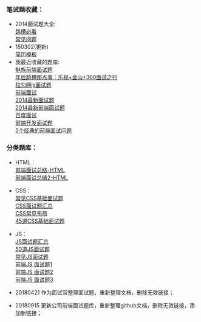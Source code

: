 ### 笔试题收藏：

* 2014面试题大全:  
  [跳槽必看](http://developer.51cto.com/art/201202/314618.htm)  
  [常见问题](http://www.csdn.net/article/2012-10-18/2810902-Front-end-Developer-Interview-Questions)  
* 150302(更新)  
  [简历模板](https://github.com/hacke2/ResumeSample)
* 我最近收藏的题库:  
  [魅族前端面试题](http://weibo.com/p/1001603857375168721423)  
  [年后跳槽那点事：乐视+金山+360面试之行](http://www.cnblogs.com/lvdabao/p/3660707.html)  
  [拉勾网js面试题](http://www.cnblogs.com/52cik/p/js-question-lg.html)  
  [前端面试](http://www.cnblogs.com/allenxing/p/3724382.html)  
  [2014最新面试题](http://www.html-js.com/article/1743)  
  [2014最新前端面试题](https://github.com/markyun/My-blog/tree/master/Front-end-Developer-Questions)  
  [百度面试](https://github.com/fex-team/interview-questions)  
  [前端开发面试题](http://segmentfault.com/a/1190000000465431)  
  [5个经典的前端面试问题](http://ourjs.com/detail/5%E4%B8%AA%E7%BB%8F%E5%85%B8%E7%9A%84%E5%89%8D%E7%AB%AF%E9%9D%A2%E8%AF%95%E9%97%AE%E9%A2%98)  

### 分类题库：
* HTML：  
  [前端面试总结-HTML](https://www.jianshu.com/p/872f8fb425ce)  
  [前端面试总结2-HTML](https://www.cnblogs.com/En-summerGarden/p/6973522.html) 

* CSS：  
  [常见CSS基础面试题](http://blog.sina.com.cn/s/blog_17bce02530102xw3e.html)  
  [CSS面试题汇总](https://blog.csdn.net/u014328357/article/details/58098324)  
  [CSS常见布局](https://www.sohu.com/a/168143624_274163)  
  [45道CSS基础面试题](https://www.sohu.com/a/223556954_655394)  

* JS：  
  [JS面试题汇总](https://blog.csdn.net/u014328357/article/details/58587132)  
  [50道JS面试题](https://blog.csdn.net/quhongqiang/article/details/80388401)  
  [常见JS面试题](https://segmentfault.com/a/1190000011875256)  
  [前端JS 面试题1](https://www.jianshu.com/p/fc1faa8730b2)  
  [前端JS 面试题2](https://www.jianshu.com/p/1a20dac12cf6)  
  [前端JS 面试题3](https://www.jianshu.com/p/988840419605)  


* 20180421 作为面试官整理面试题，重新整理文档，删除无效链接；
* 20180915 更新公司前端面试题库，重新整理github文档，删除无效链接，添加新链接；

